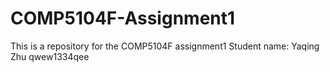 # COMP5104F-Assignment1
This is a repository for the COMP5104F assignment1 
Student name: Yaqing Zhu
qwew1334qee